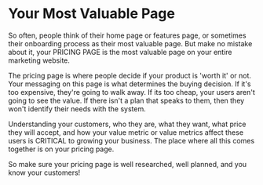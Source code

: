 # Your Most Valuable Page

So often, people think of their home page or features page, or sometimes their onboarding process as their most valuable page. But make no mistake about it, your PRICING PAGE is the most valuable page on your entire marketing website. 

The pricing page is where people decide if your product is 'worth it' or not. Your messaging on this page is what determines the buying decision. If it's too expensive, they're going to walk away. If its too cheap, your users aren't going to see the value. If there isn't a plan that speaks to them, then they won't identify their needs with the system. 

Understanding your customers, who they are, what they want, what price they will accept, and how your value metric or value metrics affect these users is CRITICAL to growing your business. The place where all this comes together is on your pricing page. 

So make sure your pricing page is well researched, well planned, and you know your customers!

